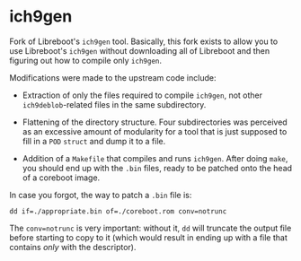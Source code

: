 # ich9gen

Fork of Libreboot's `ich9gen` tool. Basically, this fork exists to
allow you to use Libreboot's `ich9gen` without downloading all of
Libreboot and then figuring out how to compile only `ich9gen`.

Modifications were made to the upstream code include:

* Extraction of only the files required to compile `ich9gen`, not
  other `ich9deblob`-related files in the same subdirectory.

* Flattening of the directory structure. Four subdirectories was
perceived as an excessive amount of modularity for a tool that is just
supposed to fill in a `POD` `struct` and dump it to a file.

* Addition of a `Makefile` that compiles and runs `ich9gen`. After
  doing `make`, you should end up with the `.bin` files, ready to be
  patched onto the head of a coreboot image.

In case you forgot, the way to patch a `.bin` file is:

  `dd if=./appropriate.bin of=./coreboot.rom conv=notrunc`

The `conv=notrunc` is very important: without it, `dd` will truncate
the output file before starting to copy to it (which would result in
ending up with a file that contains *only* with the descriptor).
